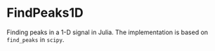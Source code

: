 # FindPeaks1D
Finding peaks in a 1-D signal in Julia. The implementation is based on `find_peaks` in `scipy`.

